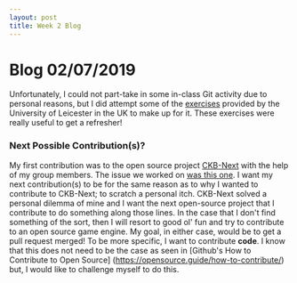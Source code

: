 ```yaml
---
layout: post
title: Week 2 Blog
---
```


# Blog 02/07/2019
Unfortunately, I could not part-take in some in-class Git activity due to personal reasons, but I did attempt some of the
[exercises](https://github.com/UOL-CS/gitruler-exercises) provided by the University of Leicester in the UK to make up for it.
These exercises were really useful to get a refresher! 

### Next Possible Contribution(s)?

My first contribution was to the open source project [CKB-Next](https://github.com/ckb-next/ckb-next) with the help of my
group members. The issue we worked on [was this one](https://github.com/ckb-next/ckb-next/issues/58). I want my next
contribution(s) to be for the same reason as to why I wanted to contribute to CKB-Next; to scratch a personal itch. CKB-Next 
solved a personal dilemma of mine and I want the next open-source project that I contribute to do something along those lines.
In the case that I don't find something of the sort, then I will resort to good ol' fun and try to contribute to an open
source game engine. My goal, in either case, would be to get a pull request merged! To be more specific, I want to contribute
**code**. I know that this does not need to be the case as seen in [Github's How to Contribute to Open Source]
(https://opensource.guide/how-to-contribute/) but, I would like to challenge myself to do this.

